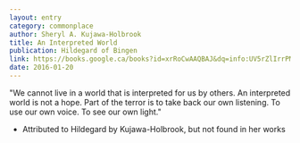 ```yaml
---
layout: entry
category: commonplace
author: Sheryl A. Kujawa-Holbrook
title: An Interpreted World
publication: Hildegard of Bingen
link: https://books.google.ca/books?id=xrRoCwAAQBAJ&dq=info:UV5rZlIrrPMJ
date: 2016-01-20
---
```


"We cannot live in a world that is interpreted for us by others. An interpreted world is not a hope. Part of the terror is to take back our own listening. To use our own voice. To see our own light."

- Attributed to Hildegard by Kujawa-Holbrook, but not found in her works